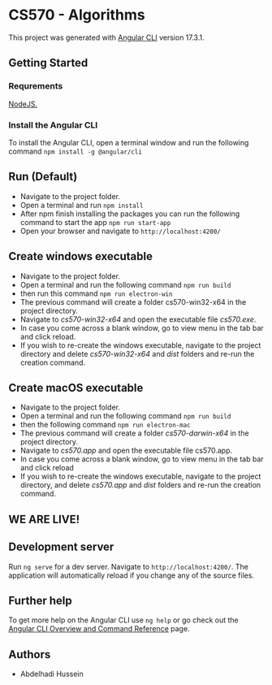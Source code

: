 # CS570 - Algorithms

This project was generated with [Angular CLI](https://github.com/angular/angular-cli) version 17.3.1.


## Getting Started
### Requrements
[NodeJS.](https://nodejs.org/en/) 
### Install the Angular CLI
To install the Angular CLI, open a terminal window and run the following command `npm install -g @angular/cli`

## Run (Default)
- Navigate to the project folder.
- Open a terminal and run `npm install`
- After npm finish installing the packages you can run the following command to start the app `npm run start-app`
- Open your browser and navigate to `http://localhost:4200/`

## Create windows executable
- Navigate to the project folder.
- Open a terminal and run the following command `npm run build`
- then run this command `npm run electron-win`
- The previous command will create a folder cs570-win32-x64 in the project directory.
- Navigate to *cs570-win32-x64* and open the executable file *cs570.exe*.
- In case you come across a blank window, go to view menu in the tab bar and click reload.
- If you wish to re-create the windows executable, navigate to the project directory and delete *cs570-win32-x64* and *dist* folders and re-run the creation command.

## Create macOS executable 
- Navigate to the project folder.
- Open a terminal and run the following command `npm run build`
- then the following command `npm run electron-mac`
- The previous command will create a folder *cs570-darwin-x64* in the project directory.
- Navigate to *cs570.app* and open the executable file cs570.app.
- In case you come across a blank window, go to view menu in the tab bar and click reload
- If you wish to re-create the windows executable, navigate to the project directory, and delete *cs570.app* and *dist* folders and re-run the creation command.

## WE ARE LIVE!


## Development server

Run `ng serve` for a dev server. Navigate to `http://localhost:4200/`. The application will automatically reload if you change any of the source files.

## Further help

To get more help on the Angular CLI use `ng help` or go check out the [Angular CLI Overview and Command Reference](https://angular.io/cli) page.

## Authors

- Abdelhadi Hussein
